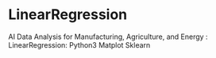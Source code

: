 # LinearRegression
AI Data Analysis for Manufacturing, Agriculture, and Energy : LinearRegression: Python3 Matplot Sklearn

